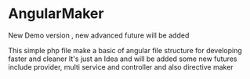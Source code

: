 # AngularMaker
New Demo version , new advanced future will be added

This simple php file make a basic of angular file structure for developing faster and cleaner
It's just an Idea and will be added some new futures include provider, multi service and controller and also directive maker
